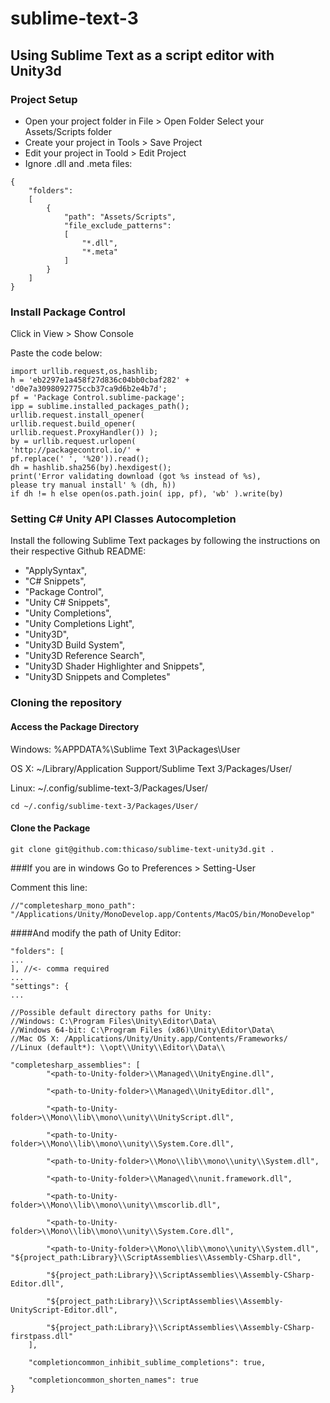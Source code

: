 # sublime-text-3
## Using Sublime Text as a script editor with Unity3d

### Project Setup
* Open your project folder in File > Open Folder Select your Assets/Scripts folder
* Create your project in Tools > Save Project
* Edit your project in Toold > Edit Project
* Ignore .dll and .meta files:
```
{
	"folders":
	[
		{
			"path": "Assets/Scripts",
			"file_exclude_patterns":
			[
				"*.dll",
				"*.meta"
			]
		}
	]
}
```

### Install Package Control

Click in View > Show Console

Paste the code below:

```
import urllib.request,os,hashlib;
h = 'eb2297e1a458f27d836c04bb0cbaf282' + 'd0e7a3098092775ccb37ca9d6b2e4b7d'; 
pf = 'Package Control.sublime-package'; 
ipp = sublime.installed_packages_path(); 
urllib.request.install_opener( 
urllib.request.build_opener( 
urllib.request.ProxyHandler()) ); 
by = urllib.request.urlopen( 
'http://packagecontrol.io/' + 
pf.replace(' ', '%20')).read(); 
dh = hashlib.sha256(by).hexdigest(); 
print('Error validating download (got %s instead of %s),
please try manual install' % (dh, h)) 
if dh != h else open(os.path.join( ipp, pf), 'wb' ).write(by) 
```
### Setting C# Unity API Classes Autocompletion

Install the following Sublime Text packages by following the instructions on their respective Github README:
* "ApplySyntax",
* "C# Snippets",
* "Package Control",
* "Unity C# Snippets",
* "Unity Completions",
* "Unity Completions Light",
* "Unity3D",
* "Unity3D Build System",
* "Unity3D Reference Search",
* "Unity3D Shader Highlighter and Snippets",
* "Unity3D Snippets and Completes"

### Cloning the repository

#### Access the Package Directory

Windows: %APPDATA%\Sublime Text 3\Packages\User

OS X: ~/Library/Application Support/Sublime Text 3/Packages/User/

Linux: ~/.config/sublime-text-3/Packages/User/
```
cd ~/.config/sublime-text-3/Packages/User/
```

#### Clone the Package
```
git clone git@github.com:thicaso/sublime-text-unity3d.git .
```

###If you are in windows
Go to Preferences > Setting-User

Comment this line:
```
//"completesharp_mono_path": "/Applications/Unity/MonoDevelop.app/Contents/MacOS/bin/MonoDevelop"
```
####And modify the path of Unity Editor:
```
"folders": [
...
], //<- comma required
...
"settings": {
...

//Possible default directory paths for Unity:
//Windows: C:\Program Files\Unity\Editor\Data\
//Windows 64-bit: C:\Program Files (x86)\Unity\Editor\Data\
//Mac OS X: /Applications/Unity/Unity.app/Contents/Frameworks/
//Linux (default*): \\opt\\Unity\\Editor\\Data\\

"completesharp_assemblies": [
		"<path-to-Unity-folder>\\Managed\\UnityEngine.dll",

		"<path-to-Unity-folder>\\Managed\\UnityEditor.dll",

		"<path-to-Unity-folder>\\Mono\\lib\\mono\\unity\\UnityScript.dll",

		"<path-to-Unity-folder>\\Mono\\lib\\mono\\unity\\System.Core.dll",

		"<path-to-Unity-folder>\\Mono\\lib\\mono\\unity\\System.dll",

		"<path-to-Unity-folder>\\Managed\\nunit.framework.dll",

		"<path-to-Unity-folder>\\Mono\\lib\\mono\\unity\\mscorlib.dll",

		"<path-to-Unity-folder>\\Mono\\lib\\mono\\unity\\System.Core.dll",

		"<path-to-Unity-folder>\\Mono\\lib\\mono\\unity\\System.dll",
"${project_path:Library}\\ScriptAssemblies\\Assembly-CSharp.dll",

		"${project_path:Library}\\ScriptAssemblies\\Assembly-CSharp-Editor.dll",

		"${project_path:Library}\\ScriptAssemblies\\Assembly-UnityScript-Editor.dll",

		"${project_path:Library}\\ScriptAssemblies\\Assembly-CSharp-firstpass.dll"
	],

	"completioncommon_inhibit_sublime_completions": true,

	"completioncommon_shorten_names": true
}
```
